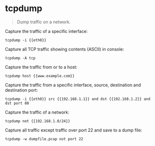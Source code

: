 tcpdump
=======

> Dump traffic on a network.

Capture the traffic of a specific interface:

    tcpdump -i {{eth0}}

Capture all TCP traffic showing contents (ASCII) in console:

    tcpdump -A tcp

Capture the traffic from or to a host:

    tcpdump host {{www.example.com}}

Capture the traffic from a specific interface, source, destination and destination port:

    tcpdump -i {{eth0}} src {{192.168.1.1}} and dst {{192.168.1.2}} and dst port 80

Capture the traffic of a network:

    tcpdump net {{192.168.1.0/24}}

Capture all traffic except traffic over port 22 and save to a dump file:

    tcpdump -w dumpfile.pcap not port 22
